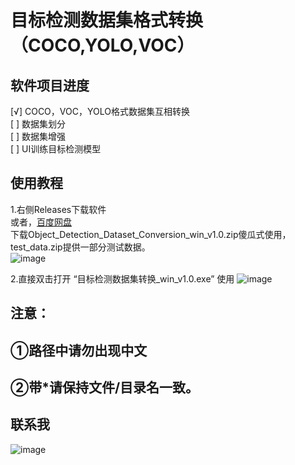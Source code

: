 # 目标检测数据集格式转换（COCO,YOLO,VOC）


## 软件项目进度
[√] COCO，VOC，YOLO格式数据集互相转换<br>
[ ] 数据集划分<br>
[ ] 数据集增强<br>
[ ] UI训练目标检测模型<br>


## 使用教程
1.右侧Releases下载软件<br>
或者，[百度网盘](https://pan.baidu.com/s/1991yaLYmboi-jhDIIQVvuw?pwd=bxuy)<br>
下载Object_Detection_Dataset_Conversion_win_v1.0.zip傻瓜式使用，test_data.zip提供一部分测试数据。<br>
![image](https://github.com/user-attachments/assets/4d838a47-d02f-4be8-9c8e-b0726a9cec35)

2.直接双击打开 “目标检测数据集转换_win_v1.0.exe” 使用
![image](https://github.com/user-attachments/assets/69219aaf-88c3-4c28-aeb1-958e0c828f20)

## 注意：
## ①路径中请勿出现中文
## ②带*请保持文件/目录名一致。




## 联系我
![image](https://github.com/user-attachments/assets/d2457441-2221-4bc4-bcfb-66cdc01c3b98)
